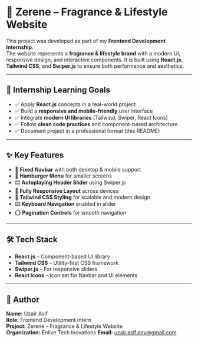 # 🌸 Zerene – Fragrance & Lifestyle Website

This project was developed as part of my **Frontend Development Internship**.  
The website represents a **fragrance & lifestyle brand** with a modern UI, responsive design, and interactive components. It is built using **React.js**, **Tailwind CSS**, and **Swiper.js** to ensure both performance and aesthetics.

---

## 🎯 Internship Learning Goals

- ✅ Apply **React.js** concepts in a real-world project
- ✅ Build a **responsive and mobile-friendly** user interface
- ✅ Integrate **modern UI libraries** (Tailwind, Swiper, React Icons)
- ✅ Follow **clean code practices** and component-based architecture
- ✅ Document project in a professional format (this README)

---

## ✨ Key Features

- 📌 **Fixed Navbar** with both desktop & mobile support
- 🍔 **Hamburger Menu** for smaller screens
- 🎞️ **Autoplaying Header Slider** using Swiper.js
- 📱 **Fully Responsive Layout** across devices
- 🎨 **Tailwind CSS Styling** for scalable and modern design
- ⌨️ **Keyboard Navigation** enabled in slider
- ⭕ **Pagination Controls** for smooth navigation

---

## 🛠️ Tech Stack

- **React.js** – Component-based UI library
- **Tailwind CSS** – Utility-first CSS framework
- **Swiper.js** – For responsive sliders
- **React Icons** – Icon set for Navbar and UI elements

---

## 👤 Author

**Name:** Uzair Asif  
**Role:** Frontend Development Intern  
**Project:** Zerene – Fragrance & Lifestyle Website  
**Organization:** Enlive Tech Inovations
**Email:** uzair.asif.dev@gmail.com

